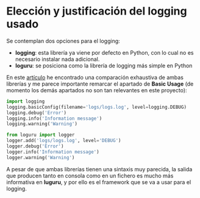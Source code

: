 # Elección y justificación del logging usado

Se contemplan dos opciones para el logging:

- **logging**: esta librería ya viene por defecto en Python, con lo cual no es necesario instalar nada adicional.
- **loguru**: se posiciona como la librería de logging más simple en Python

En este [artículo](https://alimbekov.com/en/python-logging-vs-loguru/) he encontrado una comparación exhaustiva de ambas librerías y me parece importante remarcar el apartado de **Basic Usage** (de momento los demás apartados no son tan relevantes en este proyecto):

```python
import logging
logging.basicConfig(filename='logs/logs.log', level=logging.DEBUG)
logging.debug('Error')
logging.info('Information message')
logging.warning('Warning')
```

```python
from loguru import logger
logger.add('logs/logs.log', level='DEBUG')
logger.debug('Error')
logger.info('Information message')
logger.warning('Warning')
```

A pesar de que ambas librerías tienen una sintaxis muy parecida, la salida que producen tanto en consola como en un fichero es mucho más informativa en **luguru**, y por ello es el framework que se va a usar para el logging.